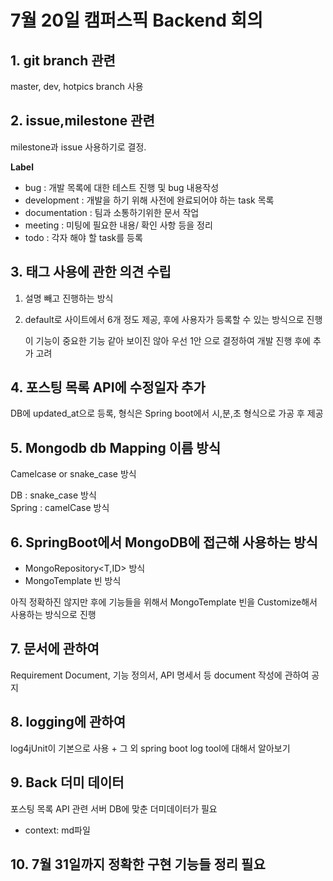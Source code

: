 # 7월 20일 캠퍼스픽 Backend 회의

## 1. git branch 관련

master, dev, hotpics branch 사용

## 2. issue,milestone 관련

milestone과 issue 사용하기로 결정.

**Label**
 - bug : 개발 목록에 대한 테스트 진행 및 bug 내용작성
 - development : 개발을 하기 위해 사전에 완료되어야 하는 task 목록
 - documentation : 팀과 소통하기위한 문서 작업
 - meeting : 미팅에 필요한 내용/ 확인 사항 등을 정리
 - todo : 각자 해야 할 task를 등록

## 3. 태그 사용에 관한 의견 수립

  1) 설명 빼고 진행하는 방식
  2) default로 사이트에서 6개 정도 제공, 후에 사용자가 등록할 수 있는 방식으로 진행

        이 기능이 중요한 기능 같아 보이진 않아 우선 1안 으로 결정하여 개발 진행 후에 추가 고려

## 4. 포스팅 목록 API에 수정일자 추가

DB에 updated_at으로 등록, 형식은 Spring boot에서 시,분,초 형식으로 가공 후 제공

## 5. Mongodb db Mapping 이름 방식

Camelcase or snake_case 방식

DB : snake_case 방식  
Spring : camelCase 방식

## 6. SpringBoot에서 MongoDB에 접근해 사용하는 방식

 - MongoRepository<T,ID> 방식
 - MongoTemplate 빈 방식

아직 정확하진 않지만 후에 기능들을 위해서 MongoTemplate 빈을 Customize해서 사용하는 방식으로 진행

## 7. 문서에 관하여

Requirement Document, 기능 정의서, API 명세서 등 document 작성에 관하여 공지

## 8. logging에 관하여

log4jUnit이 기본으로 사용 + 그 외 spring boot log tool에 대해서 알아보기

## 9. Back 더미 데이터

포스팅 목록 API 관련 서버 DB에 맞춘 더미데이터가 필요

- context: md파일  

## 10. 7월 31일까지 정확한 구현 기능들 정리 필요